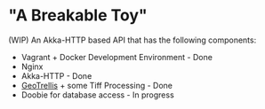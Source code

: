 # "A Breakable Toy"

(WIP) An Akka-HTTP based API that has the following components:
  - Vagrant + Docker Development Environment - Done
  - Nginx
  - Akka-HTTP - Done
  - [GeoTrellis](https://github.com/locationtech/geotrellis) + some Tiff Processing - Done
  - Doobie for database access - In progress
